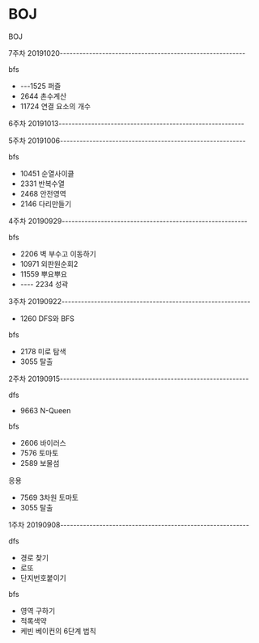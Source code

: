# BOJ
BOJ 

7주차 20191020---------------------------------------------------------

bfs
- ---1525 퍼즐
- 2644 촌수계산
- 11724 연결 요소의 개수

6주차 20191013---------------------------------------------------------

5주차 20191006---------------------------------------------------------

bfs
- 10451 순열사이클
- 2331 반복수열
- 2468 안전영역
- 2146 다리만들기

4주차 20190929---------------------------------------------------------

bfs
- 2206 벽 부수고 이동하기
- 10971 외판원순회2
- 11559 뿌요뿌요
- ---- 2234 성곽

3주차 20190922----------------------------------------------------------

- 1260	DFS와 BFS

bfs
- 2178	미로 탐색
- 3055  탈출

2주차 20190915----------------------------------------------------------

dfs
- 9663 N-Queen

bfs
- 2606 바이러스
- 7576 토마토	
- 2589 보물섬

응용
- 7569 3차원 토마토
- 3055 탈출

1주차 20190908----------------------------------------------------------

dfs
-   경로 찾기
-   로또
-   단지번호붙이기

bfs
-   영역 구하기
-   적록색약
-   케빈 베이컨의 6단계 법칙
